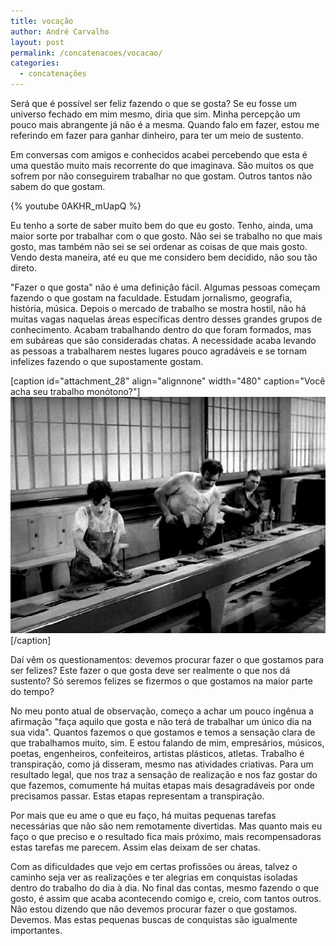 ```yaml
---
title: vocação
author: André Carvalho
layout: post
permalink: /concatenacoes/vocacao/
categories:
  - concatenações
---
```


Será que é possível ser feliz fazendo o que se gosta? Se eu fosse um universo fechado em mim mesmo, diria que sim. Minha percepção um pouco mais abrangente já não é a mesma. Quando falo em fazer, estou me referindo em fazer para ganhar dinheiro, para ter um meio de sustento.

Em conversas com amigos e conhecidos acabei percebendo que esta é uma questão muito mais recorrente do que imaginava. São muitos os que sofrem por não conseguirem trabalhar no que gostam. Outros tantos não sabem do que gostam.

{% youtube 0AKHR_mUapQ %}

Eu tenho a sorte de saber muito bem do que eu gosto. Tenho, ainda, uma maior sorte por trabalhar com o que gosto. Não sei se trabalho no que mais gosto, mas também não sei se sei ordenar as coisas de que mais gosto. Vendo desta maneira, até eu que me considero bem decidido, não sou tão direto.

"Fazer o que gosta" não é uma definição fácil. Algumas pessoas começam fazendo o que gostam na faculdade. Estudam jornalismo, geografia, história, música. Depois o mercado de trabalho se mostra hostil, não há muitas vagas naquelas áreas específicas dentro desses grandes grupos de conhecimento. Acabam trabalhando dentro do que foram formados, mas em subáreas que são consideradas chatas. A necessidade acaba levando as pessoas a trabalharem nestes lugares pouco agradáveis e se tornam infelizes fazendo o que supostamente gostam.

[caption id="attachment_28" align="alignnone" width="480" caption="Você acha seu trabalho monótono?"][![Você acha seu trabalho monótono?](/wp-content/uploads/2011/01/modern_times-04.jpg)](/wp-content/uploads/2011/01/modern_times-04.jpg)[/caption]

Daí vêm os questionamentos: devemos procurar fazer o que gostamos para ser felizes? Este fazer o que gosta deve ser realmente o que nos dá sustento? Só seremos felizes se fizermos o que gostamos na maior parte do tempo?

No meu ponto atual de observação, começo a achar um pouco ingênua a afirmação "faça aquilo que gosta e não terá de trabalhar um único dia na sua vida". Quantos fazemos o que gostamos e temos a sensação clara de que trabalhamos muito, sim. E estou falando de mim, empresários, músicos, poetas, engenheiros, confeiteiros, artistas plásticos, atletas. Trabalho é transpiração, como já disseram, mesmo nas atividades criativas. Para um resultado legal, que nos traz a sensação de realização e nos faz gostar do que fazemos, comumente há muitas etapas mais desagradáveis por onde precisamos passar. Estas etapas representam a transpiração.

Por mais que eu ame o que eu faço, há muitas pequenas tarefas necessárias que não são nem remotamente divertidas. Mas quanto mais eu faço o que preciso e o resultado fica mais próximo, mais recompensadoras estas tarefas me parecem. Assim elas deixam de ser chatas.

Com as dificuldades que vejo em certas profissões ou áreas, talvez o caminho seja ver as realizações e ter alegrias em conquistas isoladas dentro do trabalho do dia à dia. No final das contas, mesmo fazendo o que gosto, é assim que acaba acontecendo comigo e, creio, com tantos outros. Não estou dizendo que não devemos procurar fazer o que gostamos. Devemos. Mas estas pequenas buscas de conquistas são igualmente importantes.
